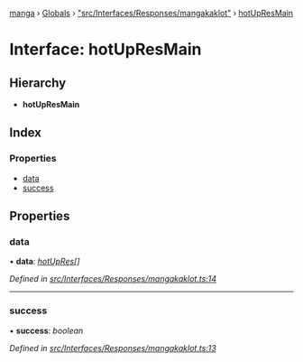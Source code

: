 [manga](../README.md) › [Globals](../globals.md) › ["src/Interfaces/Responses/mangakaklot"](../modules/_src_interfaces_responses_mangakaklot_.md) › [hotUpResMain](_src_interfaces_responses_mangakaklot_.hotupresmain.md)

# Interface: hotUpResMain

## Hierarchy

* **hotUpResMain**

## Index

### Properties

* [data](_src_interfaces_responses_mangakaklot_.hotupresmain.md#data)
* [success](_src_interfaces_responses_mangakaklot_.hotupresmain.md#success)

## Properties

###  data

• **data**: *[hotUpRes](_src_interfaces_responses_mangakaklot_.hotupres.md)[]*

*Defined in [src/Interfaces/Responses/mangakaklot.ts:14](https://github.com/tushar1210/manga-node/blob/3ac409b/src/Interfaces/Responses/mangakaklot.ts#L14)*

___

###  success

• **success**: *boolean*

*Defined in [src/Interfaces/Responses/mangakaklot.ts:13](https://github.com/tushar1210/manga-node/blob/3ac409b/src/Interfaces/Responses/mangakaklot.ts#L13)*
